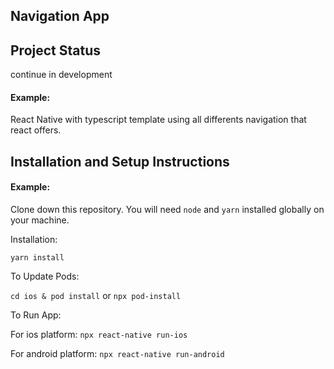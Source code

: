 ## Navigation App

## Project Status
continue in development

#### Example:

React Native with typescript template using all differents navigation that react offers.

## Installation and Setup Instructions

#### Example:  

Clone down this repository. You will need `node` and `yarn` installed globally on your machine.  

Installation:

`yarn install`  

To Update Pods:  

`cd ios & pod install`  or `npx pod-install`

To Run App:

For ios platform:
`npx react-native run-ios`  

For android platform:
`npx react-native run-android`  